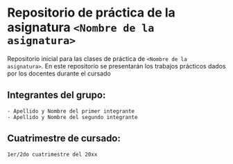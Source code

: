 # Repositorio de práctica de la asignatura `<Nombre de la asignatura>`

Repositorio inicial para las clases de práctica de `<Nombre de la asignatura>`. En este repositorio se presentarán los trabajos prácticos dados por los docentes durante el cursado

## Integrantes del grupo:
    - Apellido y Nombre del primer integrante
    - Apellido y Nombre del segundo integrante

## Cuatrimestre de cursado:
    1er/2do cuatrimestre del 20xx

